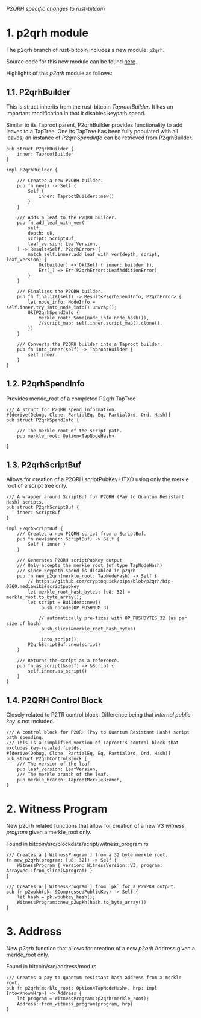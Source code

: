 *P2QRH specific changes to rust-bitcoin*

# 1. p2qrh module

The p2qrh branch of rust-bitcoin includes a new module: `p2qrh`.

Source code for this new module can be found [here](https://github.com/jbride/rust-bitcoin/blob/p2qrh/bitcoin/src/p2qrh/mod.rs).

Highlights of this _p2qrh_ module as follows:

## 1.1. P2qrhBuilder

This is struct inherits from the rust-bitcoin _TaprootBuilder_.
It has an important modification in that it disables keypath spend.

Similar to its Taproot parent, P2qrhBuilder provides functionality to add leaves to a TapTree.
One its TapTree has been fully populated with all leaves, an instance of _P2qrhSpendInfo_ can be retrieved from P2qrhBuilder.


```
pub struct P2qrhBuilder {
    inner: TaprootBuilder
}

impl P2qrhBuilder {

    /// Creates a new P2QRH builder.
    pub fn new() -> Self {
        Self {
            inner: TaprootBuilder::new()
        }
    }

    /// Adds a leaf to the P2QRH builder.
    pub fn add_leaf_with_ver(
        self,
        depth: u8,
        script: ScriptBuf,
        leaf_version: LeafVersion,
    ) -> Result<Self, P2qrhError> {
        match self.inner.add_leaf_with_ver(depth, script, leaf_version) {
            Ok(builder) => Ok(Self { inner: builder }),
            Err(_) => Err(P2qrhError::LeafAdditionError)
        }
    }

    /// Finalizes the P2QRH builder.
    pub fn finalize(self) -> Result<P2qrhSpendInfo, P2qrhError> {
        let node_info: NodeInfo = self.inner.try_into_node_info().unwrap();
        Ok(P2qrhSpendInfo {
            merkle_root: Some(node_info.node_hash()),
            //script_map: self.inner.script_map().clone(),
        })
    }

    /// Converts the P2QRH builder into a Taproot builder.
    pub fn into_inner(self) -> TaprootBuilder {
        self.inner
    }
}
```

##  1.2. P2qrhSpendInfo

Provides merkle_root of a completed P2qrh TapTree

```
/// A struct for P2QRH spend information.
#[derive(Debug, Clone, PartialEq, Eq, PartialOrd, Ord, Hash)]
pub struct P2qrhSpendInfo {

    /// The merkle root of the script path.
    pub merkle_root: Option<TapNodeHash>

}
```

## 1.3. P2qrhScriptBuf

Allows for creation of a P2QRH scriptPubKey UTXO using only the merkle root of a script tree only.

```
/// A wrapper around ScriptBuf for P2QRH (Pay to Quantum Resistant Hash) scripts.
pub struct P2qrhScriptBuf {
    inner: ScriptBuf
}

impl P2qrhScriptBuf {
    /// Creates a new P2QRH script from a ScriptBuf.
    pub fn new(inner: ScriptBuf) -> Self {
        Self { inner }
    }
    
    /// Generates P2QRH scriptPubKey output
    /// Only accepts the merkle_root (of type TapNodeHash)
    /// since keypath spend is disabled in p2qrh
    pub fn new_p2qrh(merkle_root: TapNodeHash) -> Self {
        // https://github.com/cryptoquick/bips/blob/p2qrh/bip-0360.mediawiki#scriptpubkey
        let merkle_root_hash_bytes: [u8; 32] = merkle_root.to_byte_array();
        let script = Builder::new()
            .push_opcode(OP_PUSHNUM_3)

            // automatically pre-fixes with OP_PUSHBYTES_32 (as per size of hash)
            .push_slice(&merkle_root_hash_bytes)
            
            .into_script();
        P2qrhScriptBuf::new(script)
    }

    /// Returns the script as a reference.
    pub fn as_script(&self) -> &Script {
        self.inner.as_script()
    }
}
```

## 1.4. P2QRH Control Block

Closely related to P2TR control block.
Difference being that _internal public key_ is not included.


```
/// A control block for P2QRH (Pay to Quantum Resistant Hash) script path spending.
/// This is a simplified version of Taproot's control block that excludes key-related fields.
#[derive(Debug, Clone, PartialEq, Eq, PartialOrd, Ord, Hash)]
pub struct P2qrhControlBlock {
    /// The version of the leaf.
    pub leaf_version: LeafVersion,
    /// The merkle branch of the leaf.
    pub merkle_branch: TaprootMerkleBranch,
}
```

# 2. Witness Program

New p2qrh related functions that allow for creation of a new V3 _witness program_ given a merkle_root only.

Found in bitcoin/src/blockdata/script/witness_program.rs

```
/// Creates a [`WitnessProgram`] from a 32 byte merkle root.
fn new_p2qrh(program: [u8; 32]) -> Self {
    WitnessProgram { version: WitnessVersion::V3, program: ArrayVec::from_slice(&program) }
}

/// Creates a [`WitnessProgram`] from `pk` for a P2WPKH output.
pub fn p2wpkh(pk: &CompressedPublicKey) -> Self {
    let hash = pk.wpubkey_hash();
    WitnessProgram::new_p2wpkh(hash.to_byte_array())
}
```

# 3. Address

New _p2qrh_ function that allows for creation of a new _p2qrh_ Address given a merkle_root only.

Found in bitcoin/src/address/mod.rs

```
/// Creates a pay to quantum resistant hash address from a merkle root.
pub fn p2qrh(merkle_root: Option<TapNodeHash>, hrp: impl Into<KnownHrp>) -> Address {
    let program = WitnessProgram::p2qrh(merkle_root);
    Address::from_witness_program(program, hrp)
}
```